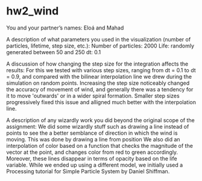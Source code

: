 # hw2_wind

You and your partner’s names:
Eloá and Mahad

A description of what parameters you used in the visualization (number of particles, lifetime, step size, etc.):
Number of particles: 2000
Life: randomly generated between 50 and 250
dt: 0.1

A discussion of how changing the step size for the integration affects the results:
For this we tested with various step sizes, ranging from dt = 0.1 to dt = 0.9, and compared with the bilinear interpolation line we drew during the simulation on random points. Increasing the step size noticeably changed the accuracy of movement of wind, and generally there was a tendency for it to move 'outwards' or in a wider spiral formation. Smaller step sizes progressively fixed this issue and alligned much better with the interpolation line.

A description of any wizardly work you did beyond the original scope of the assignment:
We did some wizardly stuff such as drawing a line instead of points to see the a better semblance of direction in which the wind is moving. This was done by drawing a line from position We also did an interpolation of color based on a function that checks the magnitude of the vector at the point, and changes color from red to green accordingly. Moreover, these lines disappear in terms of opacity based on the life variable. While we ended up using a different model, we initially used a Processing tutorial for Simple Particle System by Daniel Shiffman. 

